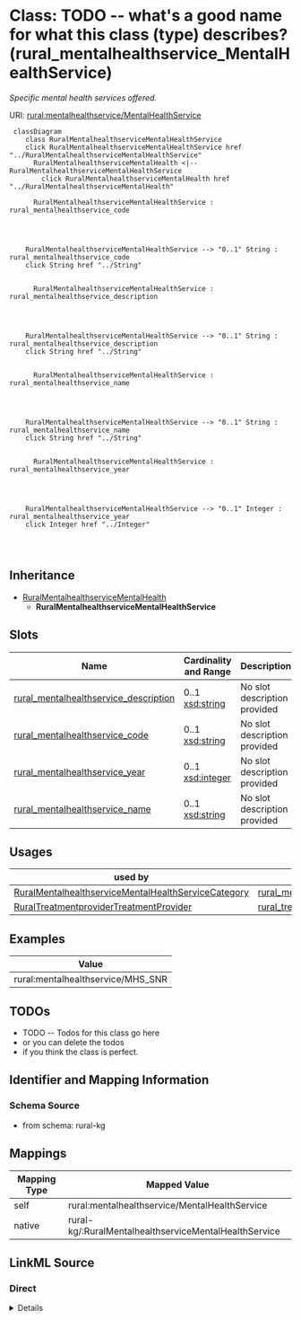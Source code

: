 

# Class: TODO -- what's a good name for what this class (type) describes? (rural_mentalhealthservice_MentalHealthService)


_Specific mental health services offered._





URI: [rural:mentalhealthservice/MentalHealthService](http://sail.ua.edu/ruralkg/mentalhealthservice/MentalHealthService)






```mermaid
 classDiagram
    class RuralMentalhealthserviceMentalHealthService
    click RuralMentalhealthserviceMentalHealthService href "../RuralMentalhealthserviceMentalHealthService"
      RuralMentalhealthserviceMentalHealth <|-- RuralMentalhealthserviceMentalHealthService
        click RuralMentalhealthserviceMentalHealth href "../RuralMentalhealthserviceMentalHealth"
      
      RuralMentalhealthserviceMentalHealthService : rural_mentalhealthservice_code
        
          
    
    
    RuralMentalhealthserviceMentalHealthService --> "0..1" String : rural_mentalhealthservice_code
    click String href "../String"

        
      RuralMentalhealthserviceMentalHealthService : rural_mentalhealthservice_description
        
          
    
    
    RuralMentalhealthserviceMentalHealthService --> "0..1" String : rural_mentalhealthservice_description
    click String href "../String"

        
      RuralMentalhealthserviceMentalHealthService : rural_mentalhealthservice_name
        
          
    
    
    RuralMentalhealthserviceMentalHealthService --> "0..1" String : rural_mentalhealthservice_name
    click String href "../String"

        
      RuralMentalhealthserviceMentalHealthService : rural_mentalhealthservice_year
        
          
    
    
    RuralMentalhealthserviceMentalHealthService --> "0..1" Integer : rural_mentalhealthservice_year
    click Integer href "../Integer"

        
      
```





## Inheritance
* [RuralMentalhealthserviceMentalHealth](../classes/RuralMentalhealthserviceMentalHealth.md)
    * **RuralMentalhealthserviceMentalHealthService**



## Slots

| Name | Cardinality and Range | Description | Inheritance |
| ---  | --- | --- | --- |
| [rural_mentalhealthservice_description](../slots/rural_mentalhealthservice_description.md) | 0..1 <br/> [xsd:string](http://www.w3.org/2001/XMLSchema#string) | No slot description provided | direct |
| [rural_mentalhealthservice_code](../slots/rural_mentalhealthservice_code.md) | 0..1 <br/> [xsd:string](http://www.w3.org/2001/XMLSchema#string) | No slot description provided | direct |
| [rural_mentalhealthservice_year](../slots/rural_mentalhealthservice_year.md) | 0..1 <br/> [xsd:integer](http://www.w3.org/2001/XMLSchema#integer) | No slot description provided | direct |
| [rural_mentalhealthservice_name](../slots/rural_mentalhealthservice_name.md) | 0..1 <br/> [xsd:string](http://www.w3.org/2001/XMLSchema#string) | No slot description provided | direct |





## Usages

| used by | used in | type | used |
| ---  | --- | --- | --- |
| [RuralMentalhealthserviceMentalHealthServiceCategory](../classes/RuralMentalhealthserviceMentalHealthServiceCategory.md) | [rural_mentalhealthservice_containsService](../slots/rural_mentalhealthservice_containsService.md) | range | [RuralMentalhealthserviceMentalHealthService](../classes/RuralMentalhealthserviceMentalHealthService.md) |
| [RuralTreatmentproviderTreatmentProvider](../classes/RuralTreatmentproviderTreatmentProvider.md) | [rural_treatmentprovider_providesService](../slots/rural_treatmentprovider_providesService.md) | range | [RuralMentalhealthserviceMentalHealthService](../classes/RuralMentalhealthserviceMentalHealthService.md) |







## Examples

| Value |
| --- |
| rural:mentalhealthservice/MHS_SNR |

## TODOs

* TODO -- Todos for this class go here
* or you can delete the todos
* if you think the class is perfect.

## Identifier and Mapping Information







### Schema Source


* from schema: rural-kg




## Mappings

| Mapping Type | Mapped Value |
| ---  | ---  |
| self | rural:mentalhealthservice/MentalHealthService |
| native | rural-kg/:RuralMentalhealthserviceMentalHealthService |







## LinkML Source

<!-- TODO: investigate https://stackoverflow.com/questions/37606292/how-to-create-tabbed-code-blocks-in-mkdocs-or-sphinx -->

### Direct

<details>
```yaml
name: rural_mentalhealthservice_MentalHealthService
description: Specific mental health services offered.
title: TODO -- what's a good name for what this class (type) describes?
todos:
- TODO -- Todos for this class go here
- or you can delete the todos
- if you think the class is perfect.
notes:
- There are 176 instances of this class.
examples:
- value: rural:mentalhealthservice/MHS_SNR
from_schema: rural-kg
rank: 1000
is_a: rural_mentalhealthservice_MentalHealth
slots:
- rural_mentalhealthservice_description
- rural_mentalhealthservice_code
- rural_mentalhealthservice_year
- rural_mentalhealthservice_name
class_uri: rural:mentalhealthservice/MentalHealthService

```
</details>

### Induced

<details>
```yaml
name: rural_mentalhealthservice_MentalHealthService
description: Specific mental health services offered.
title: TODO -- what's a good name for what this class (type) describes?
todos:
- TODO -- Todos for this class go here
- or you can delete the todos
- if you think the class is perfect.
notes:
- There are 176 instances of this class.
examples:
- value: rural:mentalhealthservice/MHS_SNR
from_schema: rural-kg
rank: 1000
is_a: rural_mentalhealthservice_MentalHealth
attributes:
  rural_mentalhealthservice_description:
    name: rural_mentalhealthservice_description
    description: No slot description provided
    todos:
    - TODO -- Todos for this slot go here
    - or you can delete the todos
    - if you think the class is perfect.
    comments:
    - 176 occurrences with subject type rural_mentalhealthservice_MentalHealthService
      and object type string.
    examples:
    - value: 'rural:mentalhealthservice/MHS_PVTN rural:mentalhealthservice/description
        A charitable organization that does not qualify as a public charity.

        '
    from_schema: rural-kg
    rank: 1000
    slot_uri: rural:mentalhealthservice/description
    alias: rural_mentalhealthservice_description
    owner: rural_mentalhealthservice_MentalHealthService
    domain_of:
    - rural_mentalhealthservice_MentalHealthService
    range: string
  rural_mentalhealthservice_code:
    name: rural_mentalhealthservice_code
    description: No slot description provided
    todos:
    - TODO -- Todos for this slot go here
    - or you can delete the todos
    - if you think the class is perfect.
    comments:
    - 176 occurrences with subject type rural_mentalhealthservice_MentalHealthService
      and object type string.
    - 21 occurrences with subject type rural_mentalhealthservice_MentalHealthServiceCategory
      and object type string.
    examples:
    - value: rural:mentalhealthservice/MHS_AH rural:mentalhealthservice/code AH
    - value: rural:mentalhealthservice/MHSC_OL rural:mentalhealthservice/code OL
    from_schema: rural-kg
    rank: 1000
    slot_uri: rural:mentalhealthservice/code
    alias: rural_mentalhealthservice_code
    owner: rural_mentalhealthservice_MentalHealthService
    domain_of:
    - rural_mentalhealthservice_MentalHealthService
    - rural_mentalhealthservice_MentalHealthServiceCategory
    range: string
  rural_mentalhealthservice_year:
    name: rural_mentalhealthservice_year
    description: No slot description provided
    todos:
    - TODO -- Todos for this slot go here
    - or you can delete the todos
    - if you think the class is perfect.
    comments:
    - 176 occurrences with subject type rural_mentalhealthservice_MentalHealthService
      and object type integer.
    - 21 occurrences with subject type rural_mentalhealthservice_MentalHealthServiceCategory
      and object type integer.
    examples:
    - value: rural:mentalhealthservice/MHS_PEER rural:mentalhealthservice/year 2022
    - value: rural:mentalhealthservice/MHSC_SCR rural:mentalhealthservice/year 2022
    from_schema: rural-kg
    rank: 1000
    slot_uri: rural:mentalhealthservice/year
    alias: rural_mentalhealthservice_year
    owner: rural_mentalhealthservice_MentalHealthService
    domain_of:
    - rural_mentalhealthservice_MentalHealthService
    - rural_mentalhealthservice_MentalHealthServiceCategory
    range: integer
  rural_mentalhealthservice_name:
    name: rural_mentalhealthservice_name
    description: No slot description provided
    todos:
    - TODO -- Todos for this slot go here
    - or you can delete the todos
    - if you think the class is perfect.
    comments:
    - 176 occurrences with subject type rural_mentalhealthservice_MentalHealthService
      and object type string.
    - 21 occurrences with subject type rural_mentalhealthservice_MentalHealthServiceCategory
      and object type string.
    examples:
    - value: rural:mentalhealthservice/MHS_HIVT rural:mentalhealthservice/name HIV
        testing
    - value: rural:mentalhealthservice/MHSC_FOP rural:mentalhealthservice/name Facility
        Operation (e.g., Private, Public)
    from_schema: rural-kg
    rank: 1000
    slot_uri: rural:mentalhealthservice/name
    alias: rural_mentalhealthservice_name
    owner: rural_mentalhealthservice_MentalHealthService
    domain_of:
    - rural_mentalhealthservice_MentalHealthService
    - rural_mentalhealthservice_MentalHealthServiceCategory
    range: string
class_uri: rural:mentalhealthservice/MentalHealthService

```
</details>